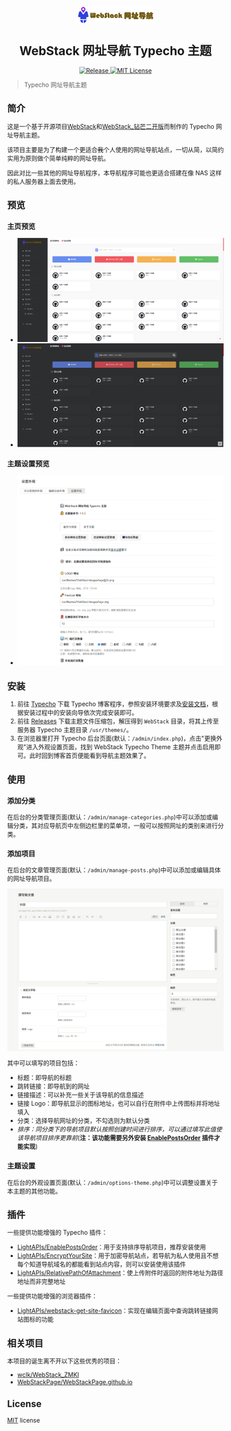 <p align="center">
  <img src="img/logo@2x.png" />
</p>

<h1 align="center">WebStack 网址导航 Typecho 主题</h1>

<p align="center">
  <a href="https://github.com/LightAPIs/WebStackTypechoTheme/releases/latest">
    <img src="https://img.shields.io/github/v/release/LightAPIs/WebStackTypechoTheme.svg?color=orange" alt="Release" />
  </a>
  <a href="./LICENSE">
    <img src="https://img.shields.io/badge/license-MIT-green.svg" alt="MIT License" />
  </a>
</p>

> Typecho 网址导航主题

## 简介

这是一个基于开源项目[WebStack](https://github.com/WebStackPage/WebStackPage.github.io)和[WebStack_钻芒二开版](https://github.com/wclk/WebStack_ZMKI)而制作的 Typecho 网址导航主题。

该项目主要是为了构建一个更适合~~我~~个人使用的网址导航站点，一切从简，以简约实用为原则做个简单纯粹的网址导航。

因此对比一些其他的网址导航程序，本导航程序可能也更适合搭建在像 NAS 这样的私人服务器上面去使用。

## 预览

### 主页预览

- ![index_day](img/index_day.jpg)
- ![index_dark](img/index_dark.jpg)

### 主题设置预览

- ![config](img/config.jpg)

## 安装

1. 前往 [Typecho](https://typecho.org/download) 下载 Typecho 博客程序，参照安装环境要求及[安装文档](http://docs.typecho.org/install)，根据安装过程中的安装向导依次完成安装即可。
2. 前往 [Releases](https://github.com/LightAPIs/WebStackTypechoTheme/releases/latest) 下载主题文件压缩包，解压得到 `WebStack` 目录，将其上传至服务器 Typecho 主题目录 `/usr/themes/`。
3. 在浏览器里打开 Typecho 后台页面(默认：`/admin/index.php`)，点击"更换外观"进入外观设置页面，找到 WebStack Typecho Theme 主题并点击启用即可。此时回到博客首页便能看到导航主题效果了。

## 使用

### 添加分类

在后台的分类管理页面(默认：`/admin/manage-categories.php`)中可以添加或编辑分类，其对应导航页中左侧边栏里的菜单项，一般可以按照网址的类别来进行分类。

### 添加项目

在后台的文章管理页面(默认：`/admin/manage-posts.php`)中可以添加或编辑具体的网址导航项目。

![add](img/add.jpg)

其中可以填写的项目包括：

- 标题：即导航的标题
- 跳转链接：即导航到的网址
- 链接描述：可以补充一些关于该导航的信息描述
- 链接 Logo：即导航显示的图标地址，也可以自行在附件中上传图标并将地址填入
- 分类：选择导航网址的分类，不勾选则为默认分类
- *排序：同分类下的导航项目默认按照创建时间进行排序，可以通过填写此值使该导航项目排序更靠前*(**注：该功能需要另外安装 [EnablePostsOrder](https://github.com/LightAPIs/EnablePostsOrder) 插件才能实现**)

### 主题设置

在后台的外观设置页面(默认：`/admin/options-theme.php`)中可以调整设置关于本主题的其他功能。

## 插件

一些提供功能增强的 Typecho 插件：

- [LightAPIs/EnablePostsOrder](https://github.com/LightAPIs/EnablePostsOrder)：用于支持排序导航项目，推荐安装使用
- [LightAPIs/EncryptYourSite](https://github.com/LightAPIs/EncryptYourSite)：用于加密导航站点，若导航为私人使用且不想每个知道导航域名的都能看到站点内容，则可以安装使用该插件
- [LightAPIs/RelativePathOfAttachment](https://github.com/LightAPIs/RelativePathOfAttachment)：使上传附件时返回的附件地址为路径地址而非完整地址

一些提供功能增强的浏览器插件：

- [LightAPIs/webstack-get-site-favicon](https://github.com/LightAPIs/webstack-get-site-favicon)：实现在编辑页面中查询跳转链接网站图标的功能

## 相关项目

本项目的诞生离不开以下这些优秀的项目：

- [wclk/WebStack_ZMKI](https://github.com/wclk/WebStack_ZMKI)
- [WebStackPage/WebStackPage.github.io](https://github.com/WebStackPage/WebStackPage.github.io)

## License

[MIT](./LICENSE) license

